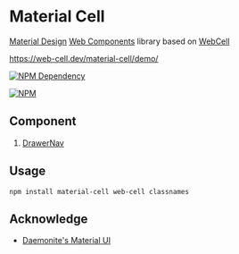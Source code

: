 # Material Cell

[Material Design][1] [Web Components][2] library based on [WebCell][3]

https://web-cell.dev/material-cell/demo/

[![NPM Dependency](https://david-dm.org/EasyWebApp/material-cell.svg)][4]

[![NPM](https://nodei.co/npm/material-cell.png?downloads=true&downloadRank=true&stars=true)][5]

## Component

1. [DrawerNav](https://web-cell.dev/material-cell/interfaces/drawernavprops.html)

## Usage

```Shell
npm install material-cell web-cell classnames
```

## Acknowledge

-   [Daemonite's Material UI](https://daemonite.github.io/material/)

[1]: https://material.io/
[2]: https://www.webcomponents.org/
[3]: https://web-cell.dev/
[4]: https://david-dm.org/EasyWebApp/material-cell
[5]: https://nodei.co/npm/material-cell/
